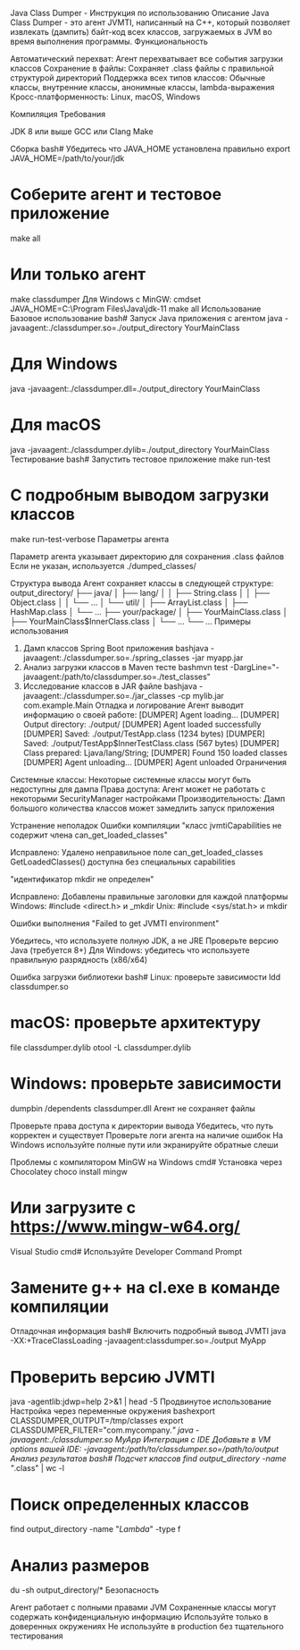 Java Class Dumper - Инструкция по использованию
Описание
Java Class Dumper - это агент JVMTI, написанный на C++, который позволяет извлекать (дампить) байт-код всех классов, загружаемых в JVM во время выполнения программы.
Функциональность

Автоматический перехват: Агент перехватывает все события загрузки классов
Сохранение в файлы: Сохраняет .class файлы с правильной структурой директорий
Поддержка всех типов классов: Обычные классы, внутренние классы, анонимные классы, lambda-выражения
Кросс-платформенность: Linux, macOS, Windows

Компиляция
Требования

JDK 8 или выше
GCC или Clang
Make

Сборка
bash# Убедитесь что JAVA_HOME установлена правильно
export JAVA_HOME=/path/to/your/jdk

# Соберите агент и тестовое приложение
make all

# Или только агент
make classdumper
Для Windows с MinGW:
cmdset JAVA_HOME=C:\Program Files\Java\jdk-11
make all
Использование
Базовое использование
bash# Запуск Java приложения с агентом
java -javaagent:./classdumper.so=./output_directory YourMainClass

# Для Windows
java -javaagent:./classdumper.dll=./output_directory YourMainClass

# Для macOS  
java -javaagent:./classdumper.dylib=./output_directory YourMainClass
Тестирование
bash# Запустить тестовое приложение
make run-test

# С подробным выводом загрузки классов
make run-test-verbose
Параметры агента

Параметр агента указывает директорию для сохранения .class файлов
Если не указан, используется ./dumped_classes/

Структура вывода
Агент сохраняет классы в следующей структуре:
output_directory/
├── java/
│   ├── lang/
│   │   ├── String.class
│   │   ├── Object.class
│   │   └── ...
│   └── util/
│       ├── ArrayList.class
│       ├── HashMap.class
│       └── ...
├── your/package/
│   ├── YourMainClass.class
│   ├── YourMainClass$InnerClass.class
│   └── ...
└── ...
Примеры использования
1. Дамп классов Spring Boot приложения
bashjava -javaagent:./classdumper.so=./spring_classes -jar myapp.jar
2. Анализ загрузки классов в Maven тесте
bashmvn test -DargLine="-javaagent:/path/to/classdumper.so=./test_classes"
3. Исследование классов в JAR файле
bashjava -javaagent:./classdumper.so=./jar_classes -cp mylib.jar com.example.Main
Отладка и логирование
Агент выводит информацию о своей работе:
[DUMPER] Agent loading...
[DUMPER] Output directory: ./output/
[DUMPER] Agent loaded successfully
[DUMPER] Saved: ./output/TestApp.class (1234 bytes)
[DUMPER] Saved: ./output/TestApp$InnerTestClass.class (567 bytes)
[DUMPER] Class prepared: Ljava/lang/String;
[DUMPER] Found 150 loaded classes
[DUMPER] Agent unloading...
[DUMPER] Agent unloaded
Ограничения

Системные классы: Некоторые системные классы могут быть недоступны для дампа
Права доступа: Агент может не работать с некоторыми SecurityManager настройками
Производительность: Дамп большого количества классов может замедлить запуск приложения

Устранение неполадок
Ошибки компиляции
"класс jvmtiCapabilities не содержит члена can_get_loaded_classes"

Исправлено: Удалено неправильное поле can_get_loaded_classes
GetLoadedClasses() доступна без специальных capabilities

"идентификатор mkdir не определен"

Исправлено: Добавлены правильные заголовки для каждой платформы
Windows: #include <direct.h> и _mkdir
Unix: #include <sys/stat.h> и mkdir

Ошибки выполнения
"Failed to get JVMTI environment"

Убедитесь, что используете полную JDK, а не JRE
Проверьте версию Java (требуется 8+)
Для Windows: убедитесь что используете правильную разрядность (x86/x64)

Ошибка загрузки библиотеки
bash# Linux: проверьте зависимости
ldd classdumper.so

# macOS: проверьте архитектуру
file classdumper.dylib
otool -L classdumper.dylib

# Windows: проверьте зависимости
dumpbin /dependents classdumper.dll
Агент не сохраняет файлы

Проверьте права доступа к директории вывода
Убедитесь, что путь корректен и существует
Проверьте логи агента на наличие ошибок
На Windows используйте полные пути или экранируйте обратные слеши

Проблемы с компилятором
MinGW на Windows
cmd# Установка через Chocolatey
choco install mingw

# Или загрузите с https://www.mingw-w64.org/
Visual Studio
cmd# Используйте Developer Command Prompt
# Замените g++ на cl.exe в команде компиляции
Отладочная информация
bash# Включить подробный вывод JVMTI
java -XX:+TraceClassLoading -javaagent:classdumper.so=./output MyApp

# Проверить версию JVMTI
java -agentlib:jdwp=help 2>&1 | head -5
Продвинутое использование
Настройка через переменные окружения
bashexport CLASSDUMPER_OUTPUT=/tmp/classes
export CLASSDUMPER_FILTER="com.mycompany.*"
java -javaagent:./classdumper.so MyApp
Интеграция с IDE
Добавьте в VM options вашей IDE:
-javaagent:/path/to/classdumper.so=/path/to/output
Анализ результатов
bash# Подсчет классов
find output_directory -name "*.class" | wc -l

# Поиск определенных классов
find output_directory -name "*Lambda*" -type f

# Анализ размеров
du -sh output_directory/*
Безопасность

Агент работает с полными правами JVM
Сохраненные классы могут содержать конфиденциальную информацию
Используйте только в доверенных окружениях
Не используйте в production без тщательного тестирования
